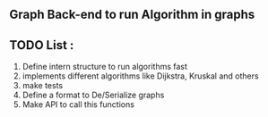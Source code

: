 ## Graph  Back-end to run Algorithm in graphs 

## TODO List :
<ol>
    <li>Define intern structure to run algorithms fast</li>
    <li>implements different algorithms like Dijkstra, Kruskal and others</li>
    <li>make tests</li>
    <li>Define a format to De/Serialize graphs</li>
    <li>Make API to call this functions</li>
</ol> 
